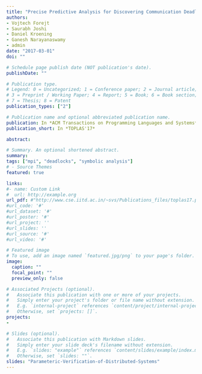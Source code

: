 ```yaml
---
title: "Precise Predictive Analysis for Discovering Communication Deadlocks in MPI Programs"
authors:
- Vojtech Forejt
- Saurabh Joshi
- Daniel Kroening 
- Ganesh Narayanaswamy
- admin
date: "2017-03-01"
doi: ""

# Schedule page publish date (NOT publication's date).
publishDate: ""

# Publication type.
# Legend: 0 = Uncategorized; 1 = Conference paper; 2 = Journal article;
# 3 = Preprint / Working Paper; 4 = Report; 5 = Book; 6 = Book section;
# 7 = Thesis; 8 = Patent
publication_types: ["2"]

# Publication name and optional abbreviated publication name.
publication: In *ACM Transactions on Programming Languages and Systems*
publication_short: In *TOPLAS'17*

abstract: 

# Summary. An optional shortened abstract.
summary: 
tags: ["mpi", "deadlocks", "symbolic analysis"]
# - Source Themes
featured: true

links:
#- name: Custom Link
#  url: http://example.org
url_pdf: #"http://www.cse.iitd.ac.in/~svs/Publications_files/toplas17.pdf"
#url_code: '#'
#url_dataset: '#'
#url_poster: '#'
#url_project: ''
#url_slides: ''
#url_source: '#'
#url_video: '#'

# Featured image
# To use, add an image named `featured.jpg/png` to your page's folder. 
image:
  caption: ""
  focal_point: ""
  preview_only: false

# Associated Projects (optional).
#   Associate this publication with one or more of your projects.
#   Simply enter your project's folder or file name without extension.
#   E.g. `internal-project` references `content/project/internal-project/index.md`.
#   Otherwise, set `projects: []`.
projects:
- 

# Slides (optional).
#   Associate this publication with Markdown slides.
#   Simply enter your slide deck's filename without extension.
#   E.g. `slides: "example"` references `content/slides/example/index.md`.
#   Otherwise, set `slides: ""`.
slides: "Parameteric-Verification-of-Distributed-Systems"
---
```




 <!-- Supplementary notes can be added here, including [code and math](https://sourcethemes.com/academic/docs/writing-markdown-latex/). -->